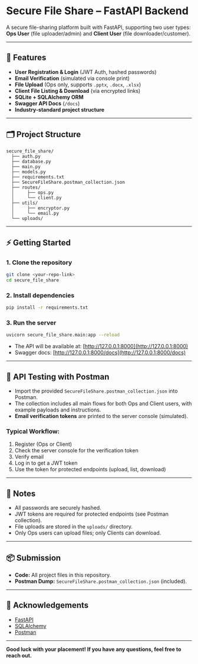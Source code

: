# Secure File Share – FastAPI Backend

A secure file-sharing platform built with FastAPI, supporting two user types: **Ops User** (file uploader/admin) and **Client User** (file downloader/customer).

---

## 🚀 Features

- **User Registration & Login** (JWT Auth, hashed passwords)
- **Email Verification** (simulated via console print)
- **File Upload** (Ops only, supports `.pptx`, `.docx`, `.xlsx`)
- **Client File Listing & Download** (via encrypted links)
- **SQLite + SQLAlchemy ORM**
- **Swagger API Docs** (`/docs`)
- **Industry-standard project structure**

---

## 🗂️ Project Structure

```
secure_file_share/
  ├── auth.py
  ├── database.py
  ├── main.py
  ├── models.py
  ├── requirements.txt
  ├── SecureFileShare.postman_collection.json
  ├── routes/
  │     ├── ops.py
  │     └── client.py
  ├── utils/
  │     ├── encryptor.py
  │     └── email.py
  └── uploads/
```

---

## ⚡ Getting Started

### 1. Clone the repository

```bash
git clone <your-repo-link>
cd secure_file_share
```

### 2. Install dependencies

```bash
pip install -r requirements.txt
```

### 3. Run the server

```bash
uvicorn secure_file_share.main:app --reload
```

- The API will be available at: [http://127.0.0.1:8000](http://127.0.0.1:8000)
- Swagger docs: [http://127.0.0.1:8000/docs](http://127.0.0.1:8000/docs)

---

## 🧪 API Testing with Postman

- Import the provided `SecureFileShare.postman_collection.json` into Postman.
- The collection includes all main flows for both Ops and Client users, with example payloads and instructions.
- **Email verification tokens** are printed to the server console (simulated).

### **Typical Workflow:**
1. Register (Ops or Client)
2. Check the server console for the verification token
3. Verify email
4. Log in to get a JWT token
5. Use the token for protected endpoints (upload, list, download)

---

## 📄 Notes

- All passwords are securely hashed.
- JWT tokens are required for protected endpoints (see Postman collection).
- File uploads are stored in the `uploads/` directory.
- Only Ops users can upload files; only Clients can download.

---

## 📦 Submission

- **Code:** All project files in this repository.
- **Postman Dump:** `SecureFileShare.postman_collection.json` (included).

---

## 🙏 Acknowledgements

- [FastAPI](https://fastapi.tiangolo.com/)
- [SQLAlchemy](https://www.sqlalchemy.org/)
- [Postman](https://www.postman.com/)

---

**Good luck with your placement! If you have any questions, feel free to reach out.**
